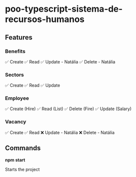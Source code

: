 # poo-typescript-sistema-de-recursos-humanos

## Features

### Benefits

✅ Create
✅ Read
✅ Update - Natália
✅ Delete - Natália

### Sectors

✅ Create
✅ Read
✅ Update

### Employee

✅ Create (Hire)
✅ Read (List)
✅ Delete (Fire)
✅ Update (Salary)

### Vacancy

✅ Create
✅ Read
❌ Update - Natália
❌ Delete - Natália

## Commands

**npm start**

Starts the project
